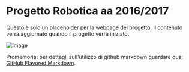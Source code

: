 # Progetto Robotica aa 2016/2017

Questo è solo un placeholder per la webpage del progetto. 
Il contenuto verrà aggiornato quando il progetto verrà iniziato.

![Image](https://static.artfire.com/uploads/products/2015/11/14/e1/12665907/large/_5defb80d_361998.jpg)

Promemoria: per dettagli sull'utilizzo di github markdown guardare qua:
[GitHub Flavored Markdown](https://guides.github.com/features/mastering-markdown/).
